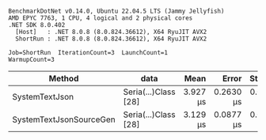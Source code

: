 ```

BenchmarkDotNet v0.14.0, Ubuntu 22.04.5 LTS (Jammy Jellyfish)
AMD EPYC 7763, 1 CPU, 4 logical and 2 physical cores
.NET SDK 8.0.402
  [Host]   : .NET 8.0.8 (8.0.824.36612), X64 RyuJIT AVX2
  ShortRun : .NET 8.0.8 (8.0.824.36612), X64 RyuJIT AVX2

Job=ShortRun  IterationCount=3  LaunchCount=1  
WarmupCount=3  

```
| Method                  | data                 | Mean     | Error     | StdDev    | Min      | Max      | Gen0   | Allocated |
|------------------------ |--------------------- |---------:|----------:|----------:|---------:|---------:|-------:|----------:|
| SystemTextJson          | Seria(...)Class [28] | 3.927 μs | 0.2630 μs | 0.0144 μs | 3.914 μs | 3.943 μs | 0.0229 |   2.07 KB |
| SystemTextJsonSourceGen | Seria(...)Class [28] | 3.129 μs | 0.0877 μs | 0.0048 μs | 3.124 μs | 3.134 μs | 0.0267 |    2.2 KB |
